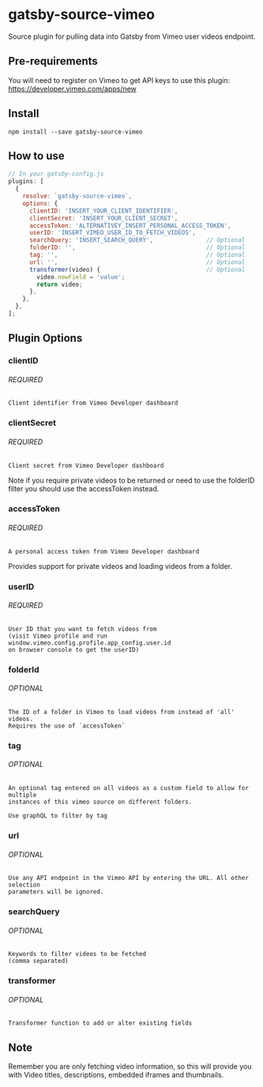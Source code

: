 # gatsby-source-vimeo

Source plugin for pulling data into Gatsby from Vimeo user videos endpoint.

## Pre-requirements

You will need to register on Vimeo to get API keys to use this plugin:
https://developer.vimeo.com/apps/new

## Install

`npm install --save gatsby-source-vimeo`

## How to use

```javascript
// In your gatsby-config.js
plugins: [
  {
    resolve: `gatsby-source-vimeo`,
    options: {
      clientID: 'INSERT_YOUR_CLIENT_IDENTIFIER',
      clientSecret: 'INSERT_YOUR_CLIENT_SECRET',
      accessToken: 'ALTERNATIVEY_INSERT_PERSONAL_ACCESS_TOKEN',
      userID: 'INSERT_VIMEO_USER_ID_TO_FETCH_VIDEOS',
      searchQuery: 'INSERT_SEARCH_QUERY',               // Optional
      folderID: '',                                     // Optional
      tag: '',                                          // Optional
      url: '',                                          // Optional
      transformer(video) {                              // Optional
        video.newField = 'value';
        return video;
      },
    },
  },
];
```

## Plugin Options

### clientID

###### REQUIRED

```
Client identifier from Vimeo Developer dashboard
```

### clientSecret

###### REQUIRED

```
Client secret from Vimeo Developer dashboard
```

Note if you require private videos to be returned or need to use the folderID
filter you should use the accessToken instead.

### accessToken

###### REQUIRED

```
A personal access token from Vimeo Developer dashboard
```

Provides support for private videos and loading videos from a folder.

### userID

###### REQUIRED

```
User ID that you want to fetch videos from
(visit Vimeo profile and run window.vimeo.config.profile.app_config.user.id
on browser console to get the userID)
```

### folderId

###### OPTIONAL

```
The ID of a folder in Vimeo to load videos from instead of 'all' videos.
Requires the use of `accessToken`
```

### tag

###### OPTIONAL

```
An optional tag entered on all videos as a custom field to allow for multiple
instances of this vimeo source on different folders.

Use graphQL to filter by tag
```

### url

###### OPTIONAL

```
Use any API endpoint in the Vimeo API by entering the URL. All other selection
parameters will be ignored.
```

### searchQuery

###### OPTIONAL

```
Keywords to filter videos to be fetched
(comma separated)
```

### transformer

###### OPTIONAL

```
Transformer function to add or alter existing fields
```

## Note

Remember you are only fetching video information, so this will provide
you with Video titles, descriptions, embedded iframes and thumbnails.
